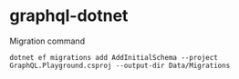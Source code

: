 # graphql-dotnet


Migration command
```
dotnet ef migrations add AddInitialSchema --project GraphQL.Playground.csproj --output-dir Data/Migrations
```

